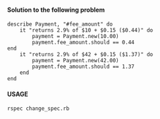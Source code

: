#### Solution to the following problem ####
	describe Payment, "#fee_amount" do
		it "returns 2.9% of $10 + $0.15 ($0.44)" do
			payment = Payment.new(10.00)
			payment.fee_amount.should == 0.44
  	end
  		it "returns 2.9% of $42 + $0.15 ($1.37)" do
    		payment = Payment.new(42.00)
    		payment.fee_amount.should == 1.37
  		end
	end

#### USAGE ####
`rspec change_spec.rb`